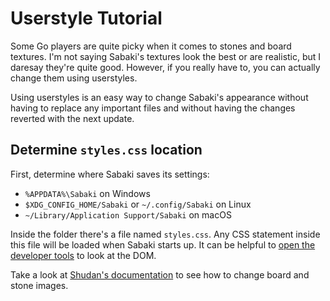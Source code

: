 # Userstyle Tutorial

Some Go players are quite picky when it comes to stones and board textures. I'm not saying Sabaki's textures look the best or are realistic, but I daresay they're quite good. However, if you really have to, you can actually change them using userstyles.

Using userstyles is an easy way to change Sabaki's appearance without having to replace any important files and without having the changes reverted with the next update.

## Determine `styles.css` location

First, determine where Sabaki saves its settings:

- `%APPDATA%\Sabaki` on Windows
- `$XDG_CONFIG_HOME/Sabaki` or `~/.config/Sabaki` on Linux
- `~/Library/Application Support/Sabaki` on macOS

Inside the folder there's a file named `styles.css`. Any CSS statement inside this file will be loaded when Sabaki starts up. It can be helpful to [open the developer tools](debugging.md) to look at the DOM.

Take a look at [Shudan's documentation](https://github.com/SabakiHQ/Shudan/tree/master/docs#styling) to see how to change board and stone images.
